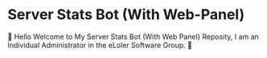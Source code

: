 # Server Stats Bot (With Web-Panel)
🌈 Hello Welcome to My Server Stats Bot (With Web Panel) Reposity, I am an Individual Administrator in the eLoler Software Group. 👑
